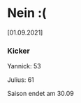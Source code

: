 
# Nein :(

<!--!um 16:00 Uhr im Raum 306 Gebäude 1

Es gibt Kaffee


<!---![image](https://user-images.githubusercontent.com/73311547/125851712-3934142d-7930-4613-8163-7ba796f7bffd.png)-->

[01.09.2021]


### Kicker

Yannick: 53

Julius:  61

Saison endet am 30.09
